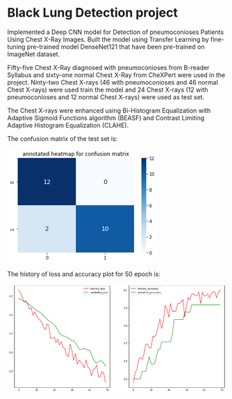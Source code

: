 # Black Lung Detection project
Implemented a Deep CNN model for Detection of pneumoconioses Patients Using Chest X-Ray Images. Built the model using Transfer Learning by fine-tuning pre-trained model  DenseNet121 that have been pre-trained on ImageNet dataset.

Fifty-five Chest X-Ray diagnosed with pneumoconioses from B-reader Syllabus and sixty-one normal Chest X-Ray from CheXPert were used in the project. Ninty-two Chest X-rays (46 with pneumoconioses and 46 normal Chest X-rays) were used train the model and 24 Chest X-rays (12 with pneumoconioses and 12 normal Chest X-rays) were used as test set.

The Chest X-rays were enhanced using Bi-Histogram Equalization with Adaptive Sigmoid Functions algorithm (BEASF) and Contrast Limiting Adaptive Histogram Equalization (CLAHE). 

The confusion matrix of the test set is:

![alt text](https://github.com/wangling03/Black-Lung-Detection/blob/main/Figure%202022-02-21%20112114.png?raw=true)

The history of loss and accuracy plot for 50 epoch is:

![alt text](https://github.com/wangling03/Black-Lung-Detection/blob/main/Figure%202022-02-21%20130843.png?raw=true)




